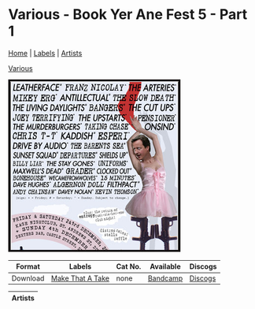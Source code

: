 # Various - Book Yer Ane Fest 5 - Part 1

[Home](../index.md) | [Labels](../labels.md) | [Artists](../artists.md)

[Various](../artists/various.md)

![Cover image for Various - Make Yer Ane Comp 2](images/various-book-yer-ane-fest-5.jpg)

| Format | Labels | Cat No. | Available | Discogs
|---|---|---|---|---|
| Download | [Make That A Take](../labels/make-that-a-take.md) | none | [Bandcamp](https://makethatatakerecords.bandcamp.com/album/book-yer-ane-fest-v-part-i) | [Discogs](https://www.discogs.com/release/15191482-Various-Book-Yer-Ane-Fest-V-Part-I) |

| Artists |
|---|